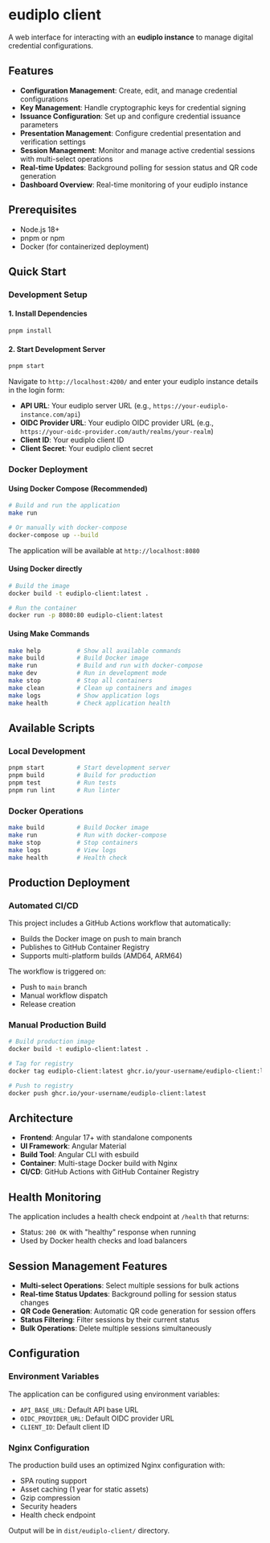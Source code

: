 # eudiplo client

A web interface for interacting with an **eudiplo instance** to manage digital credential configurations.

## Features

- **Configuration Management**: Create, edit, and manage credential configurations
- **Key Management**: Handle cryptographic keys for credential signing
- **Issuance Configuration**: Set up and configure credential issuance parameters
- **Presentation Management**: Configure credential presentation and verification settings
- **Session Management**: Monitor and manage active credential sessions with multi-select operations
- **Real-time Updates**: Background polling for session status and QR code generation
- **Dashboard Overview**: Real-time monitoring of your eudiplo instance

## Prerequisites

- Node.js 18+
- pnpm or npm
- Docker (for containerized deployment)

## Quick Start

### Development Setup

#### 1. Install Dependencies
```bash
pnpm install
```

#### 2. Start Development Server
```bash
pnpm start
```

Navigate to `http://localhost:4200/` and enter your eudiplo instance details in the login form:
- **API URL**: Your eudiplo server URL (e.g., `https://your-eudiplo-instance.com/api`)
- **OIDC Provider URL**: Your eudiplo OIDC provider URL (e.g., `https://your-oidc-provider.com/auth/realms/your-realm`)
- **Client ID**: Your eudiplo client ID
- **Client Secret**: Your eudiplo client secret

### Docker Deployment

#### Using Docker Compose (Recommended)
```bash
# Build and run the application
make run

# Or manually with docker-compose
docker-compose up --build
```

The application will be available at `http://localhost:8080`

#### Using Docker directly
```bash
# Build the image
docker build -t eudiplo-client:latest .

# Run the container
docker run -p 8080:80 eudiplo-client:latest
```

#### Using Make Commands
```bash
make help          # Show all available commands
make build         # Build Docker image
make run           # Build and run with docker-compose
make dev           # Run in development mode
make stop          # Stop all containers
make clean         # Clean up containers and images
make logs          # Show application logs
make health        # Check application health
```

## Available Scripts

### Local Development
```bash
pnpm start         # Start development server
pnpm build         # Build for production
pnpm test          # Run tests
pnpm run lint      # Run linter
```

### Docker Operations
```bash
make build         # Build Docker image
make run           # Run with docker-compose
make stop          # Stop containers
make logs          # View logs
make health        # Health check
```

## Production Deployment

### Automated CI/CD

This project includes a GitHub Actions workflow that automatically:
- Builds the Docker image on push to main branch
- Publishes to GitHub Container Registry
- Supports multi-platform builds (AMD64, ARM64)

The workflow is triggered on:
- Push to `main` branch
- Manual workflow dispatch
- Release creation

### Manual Production Build

```bash
# Build production image
docker build -t eudiplo-client:latest .

# Tag for registry
docker tag eudiplo-client:latest ghcr.io/your-username/eudiplo-client:latest

# Push to registry
docker push ghcr.io/your-username/eudiplo-client:latest
```

## Architecture

- **Frontend**: Angular 17+ with standalone components
- **UI Framework**: Angular Material
- **Build Tool**: Angular CLI with esbuild
- **Container**: Multi-stage Docker build with Nginx
- **CI/CD**: GitHub Actions with GitHub Container Registry

## Health Monitoring

The application includes a health check endpoint at `/health` that returns:
- Status: `200 OK` with "healthy" response when running
- Used by Docker health checks and load balancers

## Session Management Features

- **Multi-select Operations**: Select multiple sessions for bulk actions
- **Real-time Status Updates**: Background polling for session status changes
- **QR Code Generation**: Automatic QR code generation for session offers
- **Status Filtering**: Filter sessions by their current status
- **Bulk Operations**: Delete multiple sessions simultaneously

## Configuration

### Environment Variables

The application can be configured using environment variables:

- `API_BASE_URL`: Default API base URL
- `OIDC_PROVIDER_URL`: Default OIDC provider URL
- `CLIENT_ID`: Default client ID

### Nginx Configuration

The production build uses an optimized Nginx configuration with:
- SPA routing support
- Asset caching (1 year for static assets)
- Gzip compression
- Security headers
- Health check endpoint

Output will be in `dist/eudiplo-client/` directory.
